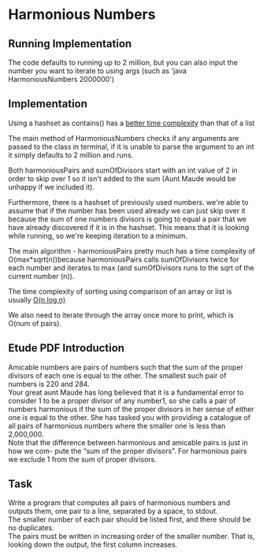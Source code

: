 # Harmonious Numbers
## Running Implementation
The code defaults to running up to 2 million, but you can also input the number you want to iterate to using args (such as 'java HarmoniousNumbers 2000000')
## Implementation
Using a hashset as contains() has a [better time complexity](https://www.baeldung.com/java-hashset-arraylist-contains-performance) than that of a list

The main method of HarmoniousNumbers checks if any arguments are passed to the class in terminal, if it is unable to parse the argument to an int it simply defaults to 2 million and runs.

Both harmoniousPairs and sumOfDivisors start with an int value of 2 in order to skip over 1 so it isn't added to the sum (Aunt Maude would be unhappy if we included it).

Furthermore, there is a hashset of previously used numbers. we're able to assume that if the number has been used already we can just skip over it because the sum of one numbers divisors is going to equal a pair that we have already discovered if it is in the hashset. This means that it is looking while running, so we're keeping iteration to a minimum.

The main algorithm - harmoniousPairs pretty much has a time complexity of O(max*sqrt(n))because harmoniousPairs calls sumOfDivisors twice for each number and iterates to max (and sumOfDivisors runs to the sqrt of the current number (n)).

The time complexity of sorting using comparison of an array or list is usually [O(n log n)](https://www.baeldung.com/arrays-sortobject-vs-sortint)

We also need to iterate through the array once more to print, which is O(num of pairs).
## Etude PDF Introduction
Amicable numbers are pairs of numbers such that the sum of the proper divisors of
each one is equal to the other. The smallest such pair of numbers is 220 and 284.
<br>Your great aunt Maude has long believed that it is a fundamental error to consider 1 to
be a proper divisor of any number1, so she calls a pair of numbers harmonious if the sum
of the proper divisors in her sense of either one is equal to the other. She has tasked
you with providing a catalogue of all pairs of harmonious numbers where the smaller
one is less than 2,000,000.
<br>Note that the difference between harmonious and amicable pairs is just in how we com-
pute the “sum of the proper divisors”. For harmonious pairs we exclude 1 from the
sum of proper divisors.
## Task
Write a program that computes all pairs of harmonious numbers and outputs them, one
pair to a line, separated by a space, to stdout. 
<br>The smaller number of each pair should
be listed first, and there should be no duplicates.
<br>The pairs must be written in increasing order of the smaller number. That is, looking
down the output, the first column increases.